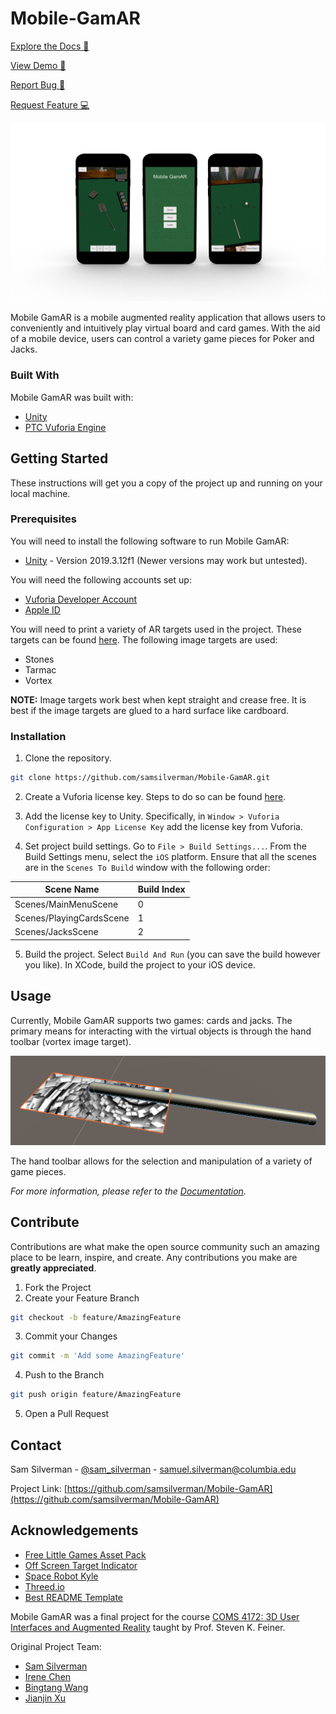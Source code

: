 # Mobile-GamAR

[Explore the Docs 📖](https://github.com/samsilverman/Mobile-GamAR/wiki)

[View Demo 🎥](https://youtu.be/0zFvWrOs-L8)

[Report Bug 🐛](https://github.com/samsilverman/Mobile-GamAR/issues)

[Request Feature 💻](https://github.com/samsilverman/Mobile-GamAR/issues)

![Mobile GamAR Spashscreen](Misc/Images/splashscreen.png)

Mobile GamAR is a mobile augmented reality application that allows users to conveniently and intuitively play virtual board and card games. With the aid of a mobile device, users can control a variety game pieces for Poker and Jacks.

### Built With

Mobile GamAR was built with:

* [Unity](https://unity.com)
* [PTC Vuforia Engine](https://library.vuforia.com/articles/Training/getting-started-with-vuforia-in-unity.html)

## Getting Started

These instructions will get you a copy of the project up and running on your local machine.

### Prerequisites

You will need to install the following software to run Mobile GamAR:

* [Unity](https://unity3d.com/get-unity/download/archive) - Version 2019.3.12f1 (Newer versions may work but untested).

You will need the following accounts set up:
* [Vuforia Developer Account](https://developer.vuforia.com/vui/auth/login)
* [Apple ID](https://support.apple.com/en-us/HT204316)

You will need to print a variety of AR targets used in the project. These targets can be found [here](Misc/ImageTargets.pdf). The following image targets are used:

* Stones
* Tarmac
* Vortex

**NOTE:** Image targets work best when kept straight and crease free. It is best if the image targets are glued to a hard surface like cardboard.

### Installation

1. Clone the repository.

```bash
git clone https://github.com/samsilverman/Mobile-GamAR.git
```

2. Create a Vuforia license key. Steps to do so can be found [here](https://library.vuforia.com/articles/Training/Vuforia-License-Manager.html).

3. Add the license key to Unity. Specifically, in `Window > Vuforia Configuration > App License Key` add the license key from Vuforia.

4. Set project build settings. Go to `File > Build Settings...`. From the Build Settings menu, select the `iOS` platform. Ensure that all the scenes are in the `Scenes To Build` window with the following order:

| Scene Name      | Build Index |
| ----------- | ----------- |
| Scenes/MainMenuScene      | 0       |
| Scenes/PlayingCardsScene   | 1        |
| Scenes/JacksScene   | 2        |

5. Build the project. Select `Build And Run` (you can save the build however you like). In XCode, build the project to your iOS device.

## Usage

Currently, Mobile GamAR supports two games: cards and jacks. The primary means for interacting with the virtual objects is through the hand toolbar (vortex image target).

![Hand Toolbar](Misc/Images/hand-toolbar.png)

The hand toolbar allows for the selection and manipulation of a variety of game pieces.

*For more information, please refer to the [Documentation](https://github.com/samsilverman/Mobile-GamAR/wiki).*

## Contribute

Contributions are what make the open source community such an amazing place to be learn, inspire, and create. Any contributions you make are **greatly appreciated**.

1. Fork the Project
2. Create your Feature Branch

```bash
git checkout -b feature/AmazingFeature
```

3. Commit your Changes

```bash
git commit -m 'Add some AmazingFeature'
```

4. Push to the Branch

```bash
git push origin feature/AmazingFeature
```

5. Open a Pull Request

## Contact

Sam Silverman - [@sam_silverman](https://twitter.com/sam_silverman) - [samuel.silverman@columbia.edu](mailto:samuel.silverman@columbia.edu)

Project Link: [https://github.com/samsilverman/Mobile-GamAR](https://github.com/samsilverman/Mobile-GamAR)

## Acknowledgements

* [Free Little Games Asset Pack](https://assetstore.unity.com/packages/3d/props/free-little-games-asset-pack-125089)
* [Off Screen Target Indicator](https://assetstore.unity.com/packages/tools/gui/off-screen-target-indicator-71799)
* [Space Robot Kyle](https://assetstore.unity.com/packages/3d/characters/robots/space-robot-kyle-4696)
* [Threed.io](https://threed.io)
* [Best README Template](https://github.com/othneildrew/Best-README-Template)

Mobile GamAR was a final project for the course [COMS 4172: 3D User Interfaces and Augmented Reality](http://www.cs.columbia.edu/~feiner/courses/csw4172/) taught by Prof. Steven K. Feiner.

Original Project Team:

* [Sam Silverman](https://github.com/samsilverman)
* [Irene Chen](https://github.com/irenekchen)
* [Bingtang Wang](https://github.com/EricWang777)
* [Jianjin Xu](https://github.com/AtlantixJJ)